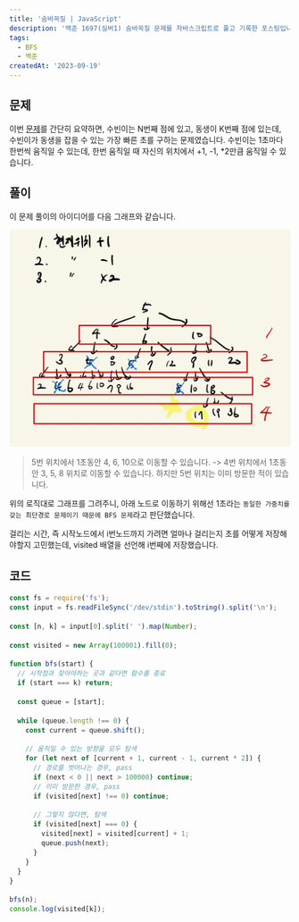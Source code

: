 ```yaml
---
title: '숨바꼭질 | JavaScript'
description: '백준 1697(실버1) 숨바꼭질 문제를 자바스크립트로 풀고 기록한 포스팅입니다.'
tags:
  - BFS
  - 백준
createdAt: '2023-09-19'
---
```


## 문제

이번 [문제](https://www.acmicpc.net/problem/1697)를 간단히 요약하면, 수빈이는 N번째 점에 있고, 동생이 K번째 점에 있는데, 수빈이가 동생을 잡을 수 있는 가장 빠른 초를 구하는 문제였습니다. 수빈이는 1초마다 한번씩 움직일 수 있는데, 한번 움직일 때 자신의 위치에서 +1, -1, *2만큼 움직일 수 있습니다.

## 풀이

이 문제 풀이의 아이디어를 다음 그래프와 같습니다.

![그래프](https://raw.githubusercontent.com/jinnkimm7/jin-blog/bf02d224786c547ce139ae82048572d8ab4139dc/public/images/bj/1697/1.png)

> 5번 위치에서 1초동안 4, 6, 10으로 이동할 수 있습니다. -> 4번 위치에서 1초동안 3, 5, 8 위치로 이동할 수 있습니다. 하지만 5번 위치는 이미 방문한 적이 있습니다.

위의 로직대로 그래프를 그려주니, 아래 노드로 이동하기 위해선 1초라는 `동일한 가중치를 갖는 최단경로 문제이기 때문에 BFS 문제`라고 판단했습니다.

걸리는 시간, 즉 시작노드에서 i번노드까지 가려면 얼마나 걸리는지 초를 어떻게 저장해야할지 고민했는데, visited 배열을 선언해 i번째에 저장했습니다.

## 코드
```js
const fs = require('fs');
const input = fs.readFileSync('/dev/stdin').toString().split('\n');

const [n, k] = input[0].split(' ').map(Number);

const visited = new Array(100001).fill(0);

function bfs(start) {
  // 시작점과 찾아야하는 곳과 같다면 함수를 종료
  if (start === k) return;

  const queue = [start];

  while (queue.length !== 0) {
    const current = queue.shift();

    // 움직일 수 있는 방향을 모두 탐색
    for (let next of [current + 1, current - 1, current * 2]) {
      // 경로를 벗어나는 경우, pass
      if (next < 0 || next > 100000) continue;
      // 이미 방문한 경우, pass
      if (visited[next] !== 0) continue;

      // 그렇지 않다면, 탐색
      if (visited[next] === 0) {
        visited[next] = visited[current] + 1;
        queue.push(next);
      }
    }
  }
}

bfs(n);
console.log(visited[k]);
```